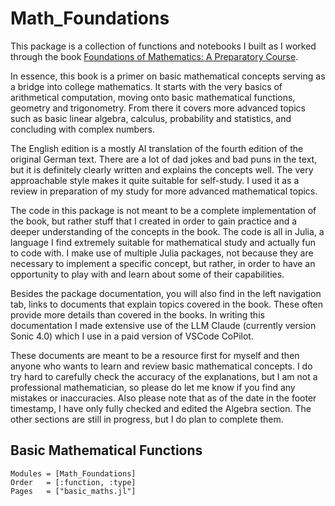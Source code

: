 # Math_Foundations

This package is a collection of functions and notebooks I built as I worked through the book [Foundations of Mathematics: A Preparatory Course](https://link.springer.com/book/10.1007/978-3-662-67809-1).

In essence, this book is a primer on basic mathematical concepts serving as a bridge into college mathematics. It starts with the very basics of arithmetical computation, moving onto basic mathematical functions, geometry and trigonometry. From there it covers more advanced topics such as basic linear algebra, calculus, probability and statistics, and concluding with complex numbers.

The English edition is a mostly AI translation of the fourth edition of the original German text. There are a lot of dad jokes and bad puns in the text, but it is definitely clearly written and explains the concepts well. The very approachable style makes it quite suitable for self-study. I used it as a review in preparation of my study for more advanced mathematical topics.

The code in this package is not meant to be a complete implementation of the book, but rather stuff that I created in order to gain practice and a deeper understanding of the concepts in the book. The code is all in Julia, a language I find extremely suitable for mathematical study and actually fun to code with. I make use of multiple Julia packages, not because they are necessary to implement a specific concept, but rather, in order to have an opportunity to play with and learn about some of their capabilities.

Besides the package documentation, you will also find in the left navigation tab, links to documents that explain topics covered in the book. These often provide more details than covered in the books. In writing this documentation I made extensive use of the LLM Claude (currently version Sonic 4.0) which I use in a paid version of VSCode CoPilot. 

These documents are meant to be a resource first for myself and then anyone who wants to learn and review basic mathematical concepts. I do try hard to carefully check the accuracy of the explanations, but I am not a professional mathematician, so please do let me know if you find any mistakes or inaccuracies. Also please note that as of the date in the footer timestamp, I have only fully checked and edited the Algebra section. The other sections are still in progress, but I do plan to complete them.

## Basic Mathematical Functions

```@autodocs
Modules = [Math_Foundations]
Order   = [:function, :type]
Pages   = ["basic_maths.jl"]
```
